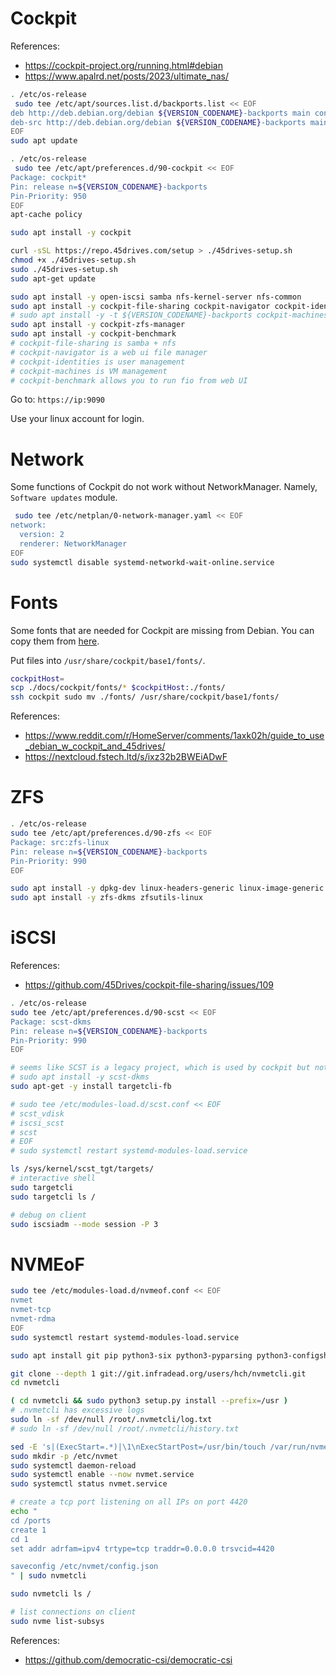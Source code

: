 
# Cockpit

References:
- https://cockpit-project.org/running.html#debian
- https://www.apalrd.net/posts/2023/ultimate_nas/

```bash
. /etc/os-release
 sudo tee /etc/apt/sources.list.d/backports.list << EOF
deb http://deb.debian.org/debian ${VERSION_CODENAME}-backports main contrib
deb-src http://deb.debian.org/debian ${VERSION_CODENAME}-backports main contrib
EOF
sudo apt update

. /etc/os-release
 sudo tee /etc/apt/preferences.d/90-cockpit << EOF
Package: cockpit*
Pin: release n=${VERSION_CODENAME}-backports
Pin-Priority: 950
EOF
apt-cache policy

sudo apt install -y cockpit

curl -sSL https://repo.45drives.com/setup > ./45drives-setup.sh
chmod +x ./45drives-setup.sh
sudo ./45drives-setup.sh
sudo apt-get update

sudo apt install -y open-iscsi samba nfs-kernel-server nfs-common
sudo apt install -y cockpit-file-sharing cockpit-navigator cockpit-identities
# sudo apt install -y -t ${VERSION_CODENAME}-backports cockpit-machines
sudo apt install -y cockpit-zfs-manager
sudo apt install -y cockpit-benchmark
# cockpit-file-sharing is samba + nfs
# cockpit-navigator is a web ui file manager
# cockpit-identities is user management
# cockpit-machines is VM management
# cockpit-benchmark allows you to run fio from web UI
```

Go to: `https://ip:9090`

Use your linux account for login.

# Network

Some functions of Cockpit do not work without NetworkManager.
Namely, `Software updates` module.

```bash
 sudo tee /etc/netplan/0-network-manager.yaml << EOF
network:
  version: 2
  renderer: NetworkManager
EOF
sudo systemctl disable systemd-networkd-wait-online.service
```

# Fonts

Some fonts that are needed for Cockpit are missing from Debian.
You can copy them from [here](./cockpit/fonts/).

Put files into `/usr/share/cockpit/base1/fonts/`.

```bash
cockpitHost=
scp ./docs/cockpit/fonts/* $cockpitHost:./fonts/
ssh cockpit sudo mv ./fonts/ /usr/share/cockpit/base1/fonts/
```

References:
- https://www.reddit.com/r/HomeServer/comments/1axk02h/guide_to_use_debian_w_cockpit_and_45drives/
- https://nextcloud.fstech.ltd/s/ixz32b2BWEiADwF

# ZFS

```bash
. /etc/os-release
sudo tee /etc/apt/preferences.d/90-zfs << EOF
Package: src:zfs-linux
Pin: release n=${VERSION_CODENAME}-backports
Pin-Priority: 990
EOF

sudo apt install -y dpkg-dev linux-headers-generic linux-image-generic
sudo apt install -y zfs-dkms zfsutils-linux
```

# iSCSI

References:
- https://github.com/45Drives/cockpit-file-sharing/issues/109

```bash
. /etc/os-release
sudo tee /etc/apt/preferences.d/90-scst << EOF
Package: scst-dkms
Pin: release n=${VERSION_CODENAME}-backports
Pin-Priority: 990
EOF

# seems like SCST is a legacy project, which is used by cockpit but not by democratic-csi?
# sudo apt install -y scst-dkms
sudo apt-get -y install targetcli-fb

# sudo tee /etc/modules-load.d/scst.conf << EOF
# scst_vdisk
# iscsi_scst
# scst
# EOF
# sudo systemctl restart systemd-modules-load.service

ls /sys/kernel/scst_tgt/targets/
# interactive shell
sudo targetcli
sudo targetcli ls /

# debug on client
sudo iscsiadm --mode session -P 3
```

# NVMEoF

```bash
sudo tee /etc/modules-load.d/nvmeof.conf << EOF
nvmet
nvmet-tcp
nvmet-rdma
EOF
sudo systemctl restart systemd-modules-load.service

sudo apt install git pip python3-six python3-pyparsing python3-configshell-fb

git clone --depth 1 git://git.infradead.org/users/hch/nvmetcli.git
cd nvmetcli

( cd nvmetcli && sudo python3 setup.py install --prefix=/usr )
# .nvmetcli has excessive logs
sudo ln -sf /dev/null /root/.nvmetcli/log.txt
# sudo ln -sf /dev/null /root/.nvmetcli/history.txt

sed -E 's|(ExecStart=.*)|\1\nExecStartPost=/usr/bin/touch /var/run/nvmet-config-loaded|' ./nvmetcli/nvmet.service | sudo tee /etc/systemd/system/nvmet.service
sudo mkdir -p /etc/nvmet
sudo systemctl daemon-reload
sudo systemctl enable --now nvmet.service
sudo systemctl status nvmet.service

# create a tcp port listening on all IPs on port 4420
echo "
cd /ports
create 1
cd 1
set addr adrfam=ipv4 trtype=tcp traddr=0.0.0.0 trsvcid=4420

saveconfig /etc/nvmet/config.json
" | sudo nvmetcli

sudo nvmetcli ls /

# list connections on client
sudo nvme list-subsys
```

References:
- https://github.com/democratic-csi/democratic-csi
